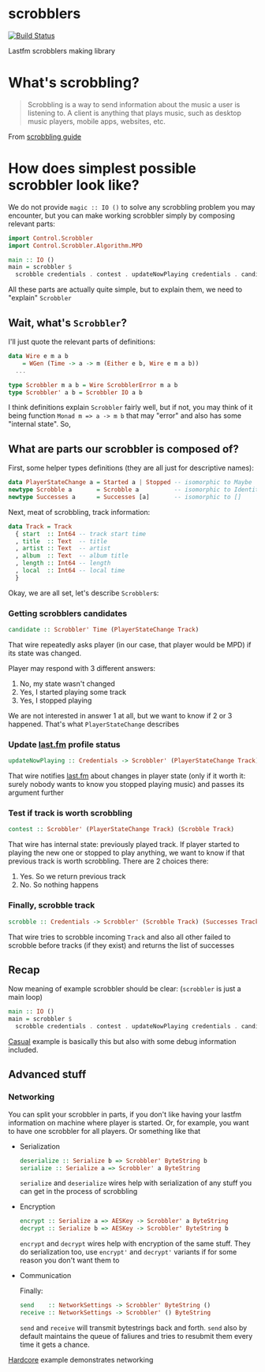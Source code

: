 # scrobblers

[![Build Status](https://travis-ci.org/supki/scrobblers.png)](https://travis-ci.org/supki/scrobblers)

Lastfm scrobblers making library

# What's scrobbling?

> Scrobbling is a way to send information about the music a user is listening to. A client is anything that plays music, such as desktop music players, mobile apps, websites, etc.

From [scrobbling guide][0]

# How does simplest possible scrobbler look like?

We do not provide `magic :: IO ()` to solve any scrobbling problem
you may encounter, but you can make working scrobbler simply by composing relevant parts:

```haskell
import Control.Scrobbler
import Control.Scrobbler.Algorithm.MPD

main :: IO ()
main = scrobbler $
  scrobble credentials . contest . updateNowPlaying credentials . candidate
```

All these parts are actually quite simple, but to explain them, we need to "explain" `Scrobbler`

## Wait, what's `Scrobbler`?

I'll just quote the relevant parts of definitions:

```haskell
data Wire e m a b
    = WGen (Time -> a -> m (Either e b, Wire e m a b))
  ...

type Scrobbler m a b = Wire ScrobblerError m a b
type Scrobbler' a b = Scrobbler IO a b
```
I think definitions explain `Scrobbler` fairly well, but if not, you may think of it
being function `Monad m => a -> m b` that may "error" and also has some "internal state". So,

## What are parts our scrobbler is composed of?

 First, some helper types definitions (they are all just for descriptive names):

```haskell
data PlayerStateChange a = Started a | Stopped -- isomorphic to Maybe
newtype Scrobble a       = Scrobble a          -- isomorphic to Identity
newtype Successes a      = Successes [a]       -- isomorphic to []
```

Next, meat of scrobbling, track information:

```haskell
data Track = Track
  { start  :: Int64 -- track start time
  , title  :: Text  -- title
  , artist :: Text  -- artist
  , album  :: Text  -- album title
  , length :: Int64 -- length
  , local  :: Int64 -- local time
  }
```

Okay, we are all set, let's describe `Scrobbler`s:

### Getting scrobblers candidates
```haskell
candidate :: Scrobbler' Time (PlayerStateChange Track)
```
That wire repeatedly asks player (in our case, that player would be MPD) if its state was changed.

Player may respond with 3 different answers:

  1. No, my state wasn't changed
  2. Yes, I started playing some track
  3. Yes, I stopped playing

We are not interested in answer 1 at all, but we want to know if 2 or 3 happened. That's what `PlayerStateChange` describes

### Update [last.fm][1] profile status
```haskell
updateNowPlaying :: Credentials -> Scrobbler' (PlayerStateChange Track) (PlayerStateChange Track)`
```
That wire notifies [last.fm][1] about changes in player state (only if it worth it:
surely nobody wants to know you stopped playing music) and passes its argument further

### Test if track is worth scrobbling
```haskell
contest :: Scrobbler' (PlayerStateChange Track) (Scrobble Track)
```
That wire has internal state: previously played track. If player started to playing
the new one or stopped to play anything, we want to know if that previous track
is worth scrobbling. There are 2 choices there:

  1. Yes. So we return previous track
  2. No. So nothing happens

### Finally, scrobble track
```haskell
scrobble :: Credentials -> Scrobbler' (Scrobble Track) (Successes Track)
```
That wire tries to scrobble incoming `Track` and also all other failed to scrobble
before tracks (if they exist) and returns the list of successes

## Recap

Now meaning of example scrobbler should be clear: (`scrobbler` is just a main loop)

```haskell
main :: IO ()
main = scrobbler $
  scrobble credentials . contest . updateNowPlaying credentials . candidate
```
[Casual][2] example is basically this but also with some debug information included.

## Advanced stuff

### Networking

You can split your scrobbler in parts, if you don't like having your lastfm information
on machine where player is started. Or, for example, you want to have one scrobbler for
all players. Or something like that

  * Serialization

	```haskell
	deserialize :: Serialize b => Scrobbler' ByteString b
	serialize :: Serialize a => Scrobbler' a ByteString
	```

	`serialize` and `deserialize` wires help with serialization of any stuff you can get
	in the process of scrobbling

  * Encryption

    ```haskell
	encrypt :: Serialize a => AESKey -> Scrobbler' a ByteString
	decrypt :: Serialize b => AESKey -> Scrobbler' ByteString b
	```

	`encrypt` and `decrypt` wires help with encryption of the same stuff. They do
	serialization too, use `encrypt'` and `decrypt'` variants if for some reason
	you don't want them to

  * Communication

    Finally:

	```haskell
	send    :: NetworkSettings -> Scrobbler' ByteString ()
	receive :: NetworkSettings -> Scrobbler' () ByteString
	```

	`send` and `receive` will transmit bytestrings back and forth. `send` also by default
	maintains the queue of faliures and tries to resubmit them every time it gets a chance.

[Hardcore][3] example demonstrates networking


 [0]: http://www.last.fm/api/scrobbling
 [1]: http://www.last.fm/
 [2]: https://github.com/supki/scrobblers/blob/master/examples/Casual.hs
 [3]: https://github.com/supki/scrobblers/blob/master/examples/Hardcore.hs
